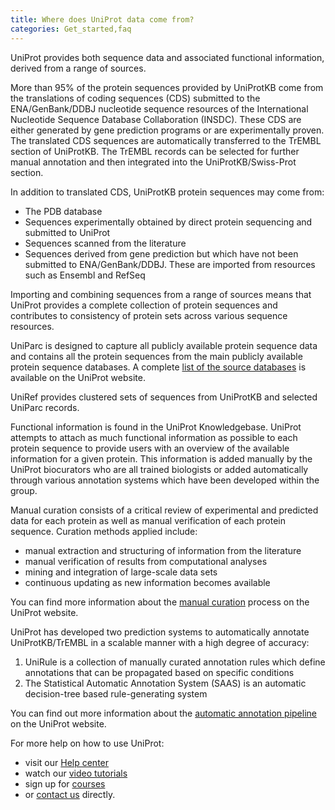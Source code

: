 ```yaml
---
title: Where does UniProt data come from?
categories: Get_started,faq
---
```


UniProt provides both sequence data and associated functional information, derived from a range of sources.

More than 95% of the protein sequences provided by UniProtKB come from the translations of coding sequences (CDS) submitted to the ENA/GenBank/DDBJ nucleotide sequence resources of the International Nucleotide Sequence Database Collaboration (INSDC).
These CDS are either generated by gene prediction programs or are experimentally proven. The translated CDS sequences are automatically transferred to the TrEMBL section of UniProtKB. The TrEMBL records can be selected for further manual annotation and then integrated into the UniProtKB/Swiss-Prot section.

In addition to translated CDS, UniProtKB protein sequences may come from:
* The PDB database
* Sequences experimentally obtained by direct protein sequencing and submitted to UniProt
* Sequences scanned from the literature
* Sequences derived from gene prediction but which have not been submitted to ENA/GenBank/DDBJ. These are imported from resources such as Ensembl and RefSeq

Importing and combining sequences from a range of sources means that UniProt provides a complete collection of protein sequences and contributes to consistency of protein sets across various sequence resources.

UniParc is designed to capture all publicly available protein sequence data and contains all the protein sequences from the main publicly available protein sequence databases. A complete [list of the source databases](https://beta.uniprot.org/help/uniparc) is available on the UniProt website.

UniRef provides clustered sets of sequences from UniProtKB and selected UniParc records.

Functional information is found in the UniProt Knowledgebase. UniProt attempts to attach as much functional information as possible to each protein sequence to provide users with an overview of the available information for a given protein. This information is added manually by the UniProt biocurators who are all trained biologists or added automatically through various annotation systems which have been developed within the group.

Manual curation consists of a critical review of experimental and predicted data for each protein as well as manual verification of each protein sequence.
Curation methods applied include:
* manual extraction and structuring of information from the literature
* manual verification of results from computational analyses
* mining and integration of large-scale data sets
* continuous updating as new information becomes available

You can find more information about the [manual curation](https://beta.uniprot.org/help/manual_curation) process on the UniProt website.

UniProt has developed two prediction systems to automatically annotate UniProtKB/TrEMBL in a scalable manner with a high degree of accuracy:
1. UniRule is a collection of manually curated annotation rules which define annotations that can be propagated based on specific conditions
2. The Statistical Automatic Annotation System (SAAS) is an automatic decision-tree based rule-generating system

You can find out more information about the [automatic annotation pipeline](https://beta.uniprot.org/help/automatic_annotation) on the UniProt website.

For more help on how to use UniProt:
* visit our [Help center](https://beta.uniprot.org/help)
* watch our [video tutorials](https://www.youtube.com/c/uniprotvideos/videos)
* sign up for [courses](https://www.ebi.ac.uk/training/search-results?query=uniprot&domain=ebiweb_training&page=1&facets=)
* or [contact us](https://www.uniprot.org/contact) directly.